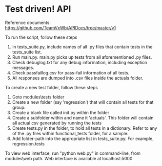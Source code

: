 # Test driven! API

Reference documents: https://github.com/TeamVxWb/APIDocs/tree/master/v1

To run the script, follow these steps

1.  In tests_suite.py, include names of all .py files that contain tests in the tests_suite list.
2. Run main.py.  main.py picks up tests from all aforementioned .py files.
3. Check debuglog.txt for any debug information, including exception messages.
4. Check passfaillog.csv for pass-fail information of all tests.
5. All responses are dumped into .csv files inside the actuals folder.

To create a new test folder, follow these steps

1. Goto modules\tests folder
2. Create a new folder (say 'regression') that will contain all tests for that group.
3. Create a blank file called init.py within the folder
4. Create a subfolder within and name it 'actuals'.  This folder will contain all actual csv generated by running the tests
5. Create tests.py in the folder, to hold all tests in a dictionary.  Refer to any of the .py files within functional_tests folder, for a sample.
6. Add folder-path into the appropriate list in tests_suite.py.  For example, regression.tests

To view web interface, run "python web.py" in command-line, from modules\web path.  Web interface is available at localhost:5000
